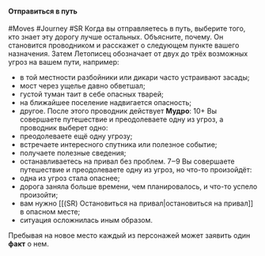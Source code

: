 #### **Отправиться в путь**

#Moves #Journey #SR
Когда вы отправляетесь в путь, выберите того, кто знает эту дорогу лучше остальных. Объясните, почему. Он становится проводником и расскажет о следующем пункте вашего назначения. Затем Летописец обозначает от двух до трёх возможных угроз на вашем пути, например:
- в той местности разбойники или дикари часто устраивают засады;
- мост через ущелье давно обветшал;
- густой туман таит в себе опасных тварей;
- на ближайшее поселение надвигается опасность;
- другое.
После этого проводник действует **Мудро**:
10+ Вы совершаете путешествие и преодолеваете одну из угроз, а проводник выберет одно:
- преодолеваете ещё одну угрозу;
- встречаете интересного спутника или полезное событие;
- получаете полезные сведения;
- останавливаетесь на привал без проблем.
7‒9 Вы совершаете путешествие и преодолеваете одну из угроз, но что-то произойдёт:
- одна из угроз стала опаснее;
- дорога заняла больше времени, чем планировалось, и что-то успело произойти;
- вам нужно [[(SR) Остановиться на привал|остановиться на привал]] в опасном месте;
- ситуация осложнилась иным образом.

Пребывая на новое место каждый из персонажей может заявить один **факт** о нем.